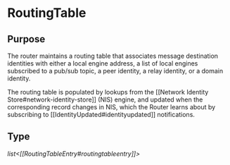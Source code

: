 # RoutingTable

## Purpose

<!-- --8<-- [start:purpose] -->
The router maintains a routing table that associates message destination identities
with either a local engine address, a list of local engines subscribed to a pub/sub topic,
a peer identity, a relay identity, or a domain identity.

The routing table is populated by lookups from the [[Network Identity Store#network-identity-store]] (NIS) engine,
and updated when the corresponding record changes in NIS,
which the Router learns about by subscribing to [[IdentityUpdated#identityupdated]] notifications.
<!-- --8<-- [end:purpose] -->

## Type

<!-- --8<-- [start:type] -->
*list\<[[RoutingTableEntry#routingtableentry]]\>*
<!-- --8<-- [end:type] -->
